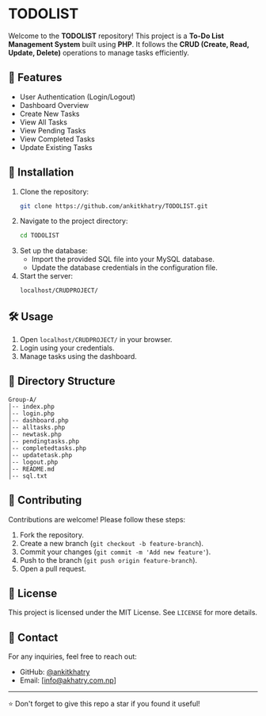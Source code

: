 # TODOLIST

Welcome to the **TODOLIST** repository! This project is a **To-Do List Management System** built using **PHP**. It follows the **CRUD (Create, Read, Update, Delete)** operations to manage tasks efficiently.

## 📌 Features
- User Authentication (Login/Logout)
- Dashboard Overview
- Create New Tasks
- View All Tasks
- View Pending Tasks
- View Completed Tasks
- Update Existing Tasks

## 🚀 Installation
1. Clone the repository:
   ```sh
   git clone https://github.com/ankitkhatry/TODOLIST.git
   ```
2. Navigate to the project directory:
   ```sh
   cd TODOLIST
   ```
3. Set up the database:
   - Import the provided SQL file into your MySQL database.
   - Update the database credentials in the configuration file.
4. Start the server:
   ```sh
   localhost/CRUDPROJECT/
   ```

## 🛠 Usage
1. Open `localhost/CRUDPROJECT/` in your browser.
2. Login using your credentials.
3. Manage tasks using the dashboard.

## 📂 Directory Structure
```
Group-A/
│-- index.php
│-- login.php
│-- dashboard.php
│-- alltasks.php
│-- newtask.php
│-- pendingtasks.php
│-- completedtasks.php
│-- updatetask.php
│-- logout.php
│-- README.md
│-- sql.txt
```

## 🤝 Contributing
Contributions are welcome! Please follow these steps:
1. Fork the repository.
2. Create a new branch (`git checkout -b feature-branch`).
3. Commit your changes (`git commit -m 'Add new feature'`).
4. Push to the branch (`git push origin feature-branch`).
5. Open a pull request.

## 📜 License
This project is licensed under the MIT License. See `LICENSE` for more details.

## 📧 Contact
For any inquiries, feel free to reach out:
- GitHub: [@ankitkhatry](https://github.com/ankitkhatry)
- Email: [info@akhatry.com.np]

---
⭐ Don't forget to give this repo a star if you found it useful!

